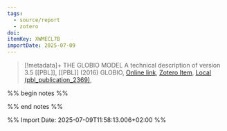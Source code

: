 ```yaml
---
tags:
  - source/report
  - zotero
doi: 
itemKey: XWMECL7B
importDate: 2025-07-09
---
```

>[!metadata]+
> THE GLOBIO MODEL  A technical description of version 3.5
> [[PBL]], 
> [[PBL]] (2016)
> GLOBIO, 
> [Online link](), [Zotero Item](zotero://select/library/items/XWMECL7B), [Local (pbl_publication_2369)](file://C:/Users/aburg/Documents/references/zotero/storage/UJDEGT7B/pbl_publication_2369.pdf), 

%% begin notes %%

%% end notes %%

%% Import Date: 2025-07-09T11:58:13.006+02:00 %%
